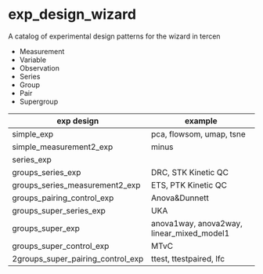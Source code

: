 # exp_design_wizard

A catalog of experimental design patterns for the wizard in tercen

* Measurement
* Variable
* Observation
* Series
* Group
* Pair
* Supergroup

|exp design|example
| ------  | --- |
|simple_exp|pca, flowsom, umap, tsne|
|simple_measurement2_exp|minus
|series_exp|
|groups_series_exp|DRC, STK Kinetic QC
|groups_series_measurement2_exp|ETS, PTK Kinetic QC
|groups_pairing_control_exp| Anova&Dunnett
|groups_super_series_exp| UKA
|groups_super_exp|anova1way, anova2way, linear_mixed_model1
|groups_super_control_exp| MTvC
|2groups_super_pairing_control_exp| ttest, ttestpaired, lfc
